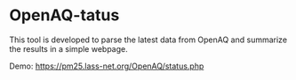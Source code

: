 # OpenAQ-tatus

This tool is developed to parse the latest data from OpenAQ and summarize the results in a simple webpage.

Demo: https://pm25.lass-net.org/OpenAQ/status.php
